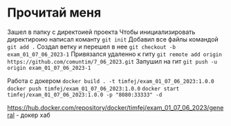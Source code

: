 # Прочитай меня

Зашел в папку с директоией проекта
Чтобы инициализировать директироию написал команту `git init`
Добавил все файлы командой `git add .`
Создал ветку и перешел в нее `git checkout -b exam_01_07_06_2023-1`
Привязался удаленно к гиту `git remote add origin https://github.com/comuntim/7_06_2023.git`
Запушил на гит `git push -u origin exam_01_07_06_2023-1`

Работа с докером 
`docker build . -t timfej/exam_01_07_06_2023:1.0.0`
`docker push timfej/exam_01_07_06_2023:1.0.0`
`docker start timfej/exam_01_07_06_2023:1.0.0 -p "8080:33333" -d`

https://hub.docker.com/repository/docker/timfej/exam_01_07_06_2023/general - докер хаб




